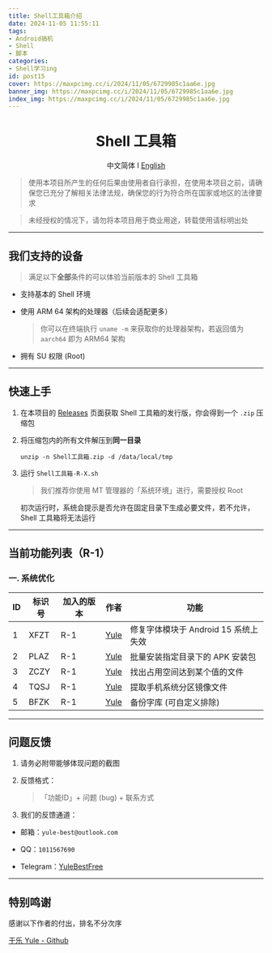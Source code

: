 ```yaml
---
title: Shell工具箱介绍
date: 2024-11-05 11:55:11
tags:
- Android搞机
- Shell
- 脚本
categories:
- Shell学习ing
id: post15
cover: https://maxpcimg.cc/i/2024/11/05/6729985c1aa6e.jpg
banner_img: https://maxpcimg.cc/i/2024/11/05/6729985c1aa6e.jpg
index_img: https://maxpcimg.cc/i/2024/11/05/6729985c1aa6e.jpg
---
```

<div align="center">

# Shell 工具箱

中文简体  Ⅰ  [English](https://github.com/YuleBest/ShellTool/blob/main/README_EN.md)

</div>

> 使用本项目所产生的任何后果由使用者自行承担，在使用本项目之前，请确保您已充分了解相关法律法规，确保您的行为符合所在国家或地区的法律要求

> 未经授权的情况下，请勿将本项目用于商业用途，转载使用请标明出处

***

## 我们支持的设备

> 满足以下**全部**条件的可以体验当前版本的 Shell 工具箱

- 支持基本的 Shell 环境
  
- 使用 ARM 64 架构的处理器（后续会适配更多）
  
  > 你可以在终端执行 `uname -m` 来获取你的处理器架构，若返回值为 `aarch64` 即为 ARM64 架构
  
- 拥有 SU 权限 (Root)

---

## 快速上手

1. 在本项目的 [Releases](https://github.com/YuleBest/Shell-Kit/releases) 页面获取 Shell 工具箱的发行版，你会得到一个 `.zip` 压缩包

2. 将压缩包内的所有文件解压到**同一目录**

   ```shell
   unzip -n Shell工具箱.zip -d /data/local/tmp
   ```

3. 运行 `Shell工具箱-R-X.sh`

   > 我们推荐你使用 MT 管理器的「系统环境」进行，需要授权 Root

   初次运行时，系统会提示是否允许在固定目录下生成必要文件，若不允许，Shell 工具箱将无法运行

---

## 当前功能列表（R-1）

### 一. 系统优化

| ID   | 标识号 | 加入的版本 | 作者 | 功能  |
| ---- | ------ | ---- | ---- | ----- |
| 1    | XFZT | R-1 | [Yule](https://github.com/YuleBest) | 修复字体模块于 Android 15 系统上失效 |
| 2    | PLAZ | R-1 | [Yule](https://github.com/YuleBest) | 批量安装指定目录下的 APK 安装包 |
| 3    | ZCZY | R-1 | [Yule](https://github.com/YuleBest) | 找出占用空间达到某个值的文件 |
| 4    | TQSJ | R-1 | [Yule](https://github.com/YuleBest)     | 提取手机系统分区镜像文件 |
| 5    | BFZK | R-1 | [Yule](https://github.com/YuleBest)     | 备份字库 (可自定义排除) |

---

## 问题反馈

1. 请务必附带能够体现问题的截图
   
2. 反馈格式：
   
   > 「功能ID」+ 问题 (bug) + 联系方式

3. 我们的反馈通道：
   
- 邮箱：`yule-best@outlook.com`
  
- QQ：`1011567690`
  
- Telegram：[YuleBestFree](https://t.me/YuleBestFree)

---

## 特别鸣谢

感谢以下作者的付出，排名不分次序

[于乐 Yule - Github](https://github.com/YuleBest)